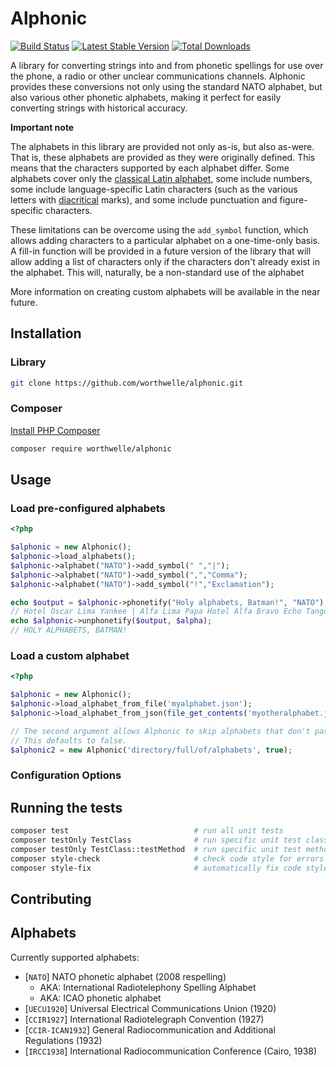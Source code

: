 # Alphonic

[![Build Status](https://travis-ci.org/worthwelle/alphonic.svg?branch=master)](https://travis-ci.org/worthwelle/alphonic)
[![Latest Stable Version](https://poser.pugx.org/worthwelle/alphonic/v/stable.png)](https://packagist.org/packages/worthwelle/alphonic)
[![Total Downloads](https://poser.pugx.org/worthwelle/alphonic/downloads.png)](https://packagist.org/packages/worthwelle/alphonic)

A library for converting strings into and from phonetic spellings for use over the phone, a radio or other unclear communications channels. Alphonic provides these conversions not only using the standard NATO alphabet, but also various other phonetic alphabets, making it perfect for easily converting strings with historical accuracy.

**Important note**

The alphabets in this library are provided not only as-is, but also as-were. That is, these alphabets are provided as they were originally defined. This means that the characters supported by each alphabet differ. Some alphabets cover only the [classical Latin alphabet](https://en.wikipedia.org/wiki/Latin_alphabet#Classical_Latin_alphabet), some include numbers, some include language-specific Latin characters (such as the various letters with [diacritical](https://en.wikipedia.org/wiki/Diacritic) marks), and some include punctuation and figure-specific characters.

These limitations can be overcome using the `add_symbol` function, which allows adding characters to a particular alphabet on a one-time-only basis. A fill-in function will be provided in a future version of the library that will allow adding a list of characters only if the characters don't already exist in the alphabet. This will, naturally, be a non-standard use of the alphabet

More information on creating custom alphabets will be available in the near future.

## Installation

### Library

```bash
git clone https://github.com/worthwelle/alphonic.git
```

### Composer

[Install PHP Composer](https://getcomposer.org/doc/00-intro.md)

```bash
composer require worthwelle/alphonic
```

## Usage

### Load pre-configured alphabets

```php
<?php

$alphonic = new Alphonic();
$alphonic->load_alphabets();
$alphonic->alphabet("NATO")->add_symbol(" ","|");
$alphonic->alphabet("NATO")->add_symbol(",","Comma");
$alphonic->alphabet("NATO")->add_symbol("!","Exclamation");

echo $output = $alphonic->phonetify("Holy alphabets, Batman!", "NATO");
// Hotel Oscar Lima Yankee | Alfa Lima Papa Hotel Alfa Bravo Echo Tango Sierra Comma | Bravo Alfa Tango Mike Alfa November Exclamation
echo $alphonic->unphonetify($output, $alpha);
// HOLY ALPHABETS, BATMAN!
```

### Load a custom alphabet

```php
<?php

$alphonic = new Alphonic();
$alphonic->load_alphabet_from_file('myalphabet.json');
$alphonic->load_alphabet_from_json(file_get_contents('myotheralphabet.json');

// The second argument allows Alphonic to skip alphabets that don't pass validation.
// This defaults to false.
$alphonic2 = new Alphonic('directory/full/of/alphabets', true);
```

### Configuration Options



## Running the tests

```bash
composer test                            # run all unit tests
composer testOnly TestClass              # run specific unit test class
composer testOnly TestClass::testMethod  # run specific unit test method
composer style-check                     # check code style for errors
composer style-fix                       # automatically fix code style errors
```

## Contributing

## Alphabets

Currently supported alphabets:

 * \[`NATO`\] NATO phonetic alphabet (2008 respelling)
    * AKA: International Radiotelephony Spelling Alphabet
    * AKA: ICAO phonetic alphabet
 * \[`UECU1920`\] Universal Electrical Communications Union (1920)
 * \[`CCIR1927`\] International Radiotelegraph Convention (1927)
 * \[`CCIR-ICAN1932`\] General Radiocommunication and Additional Regulations (1932)
 * \[`IRCC1938`\] International Radiocommunication Conference (Cairo, 1938)